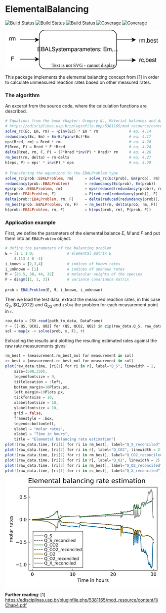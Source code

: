 # ElementalBalancing

[![Build Status](https://github.com/dfabianus/ElementalBalancing.jl/actions/workflows/CI.yml/badge.svg?branch=main)](https://github.com/dfabianus/ElementalBalancing.jl/actions/workflows/CI.yml?query=branch%3Amain)
[![Build Status](https://travis-ci.com/dfabianus/ElementalBalancing.jl.svg?branch=main)](https://travis-ci.com/dfabianus/ElementalBalancing.jl)
[![Build Status](https://ci.appveyor.com/api/projects/status/github/dfabianus/ElementalBalancing.jl?svg=true)](https://ci.appveyor.com/project/dfabianus/ElementalBalancing-jl)
[![Coverage](https://codecov.io/gh/dfabianus/ElementalBalancing.jl/branch/main/graph/badge.svg)](https://codecov.io/gh/dfabianus/ElementalBalancing.jl)
[![Coverage](https://coveralls.io/repos/github/dfabianus/ElementalBalancing.jl/badge.svg?branch=main)](https://coveralls.io/github/dfabianus/ElementalBalancing.jl?branch=main)

![](fig/application.svg)

This package implements the elemental balancing concept from [1] in order to calculate unmeasured reaction rates based on other measured rates.

### The algorithm
An excerpt from the source code, where the calculation functions are described.
```julia
# Equations from the book chapter: Gregory N., Material balances and data consistency [1]:
# https://edisciplinas.usp.br/pluginfile.php/5381165/mod_resource/content/1/Chap4.pdf
solve_rc(Ec, Em, rm) = -pinv(Ec) * Em * rm              # eq. 4.14
redundancy(Ec, Em) = Em-Ec*pinv(Ec)*Em                  # eq. 4.17
eps(Rred, rm) = Rred * rm                               # eq. 4.20
P(Rred, F) = Rred * F *Rred'                            # eq. 4.24
delta(Rred, rm, F, P) = (F*Rred'*inv(P) * Rred)* rm     # eq. 4.26
rm_best(rm, delta) = rm-delta                           # eq. 4.27
h(eps, P) = eps' * inv(P) * eps                         # eq. 4.29

# Transfering the equations to the EBALProblem type
solve_rc(prob::EBALProblem, rm)     = solve_rc(Ec(prob), Em(prob), rm)
redundancy(prob::EBALProblem)       = redundancy(Ec(prob), Em(prob))
eps(prob::EBALProblem, rm)          = eps(reduced(redundancy(prob)), rm)
P(prob::EBALProblem, F)             = P(reduced(redundancy(prob)), F)
delta(prob::EBALProblem, rm, F)     = delta(reduced(redundancy(prob)), rm, F, P(prob, F))
rm_best(prob::EBALProblem, rm, F)   = rm_best(rm, delta(prob, rm, F))
h(prob::EBALProblem, rm, F)         = h(eps(prob, rm), P(prob, F))
```

### Application example
First, we define the parameters of the elemental balance $E$, $M$ and $F$ and put them into an `EBALProblem` object.
```julia
# define the parameters of the balancing problem
E = [1 1 1 0;               # elemental matrix E
    4.113 4 0 -4]
i_known = [2,3,4]           # indices of known rates
i_unknown = [1]             # indices of unknown rates
M = [26.5, 30, 44, 32]      # molecular weights of the species
F = diagm([1, 1, 3])        # variance covariance matrix

prob = EBALProblem(E, M, i_known, i_unknown)
```
Then we load the test data, extract the measured reaction rates, in this case $Q_S$, $Q_{CO2} and $Q_{O2}$ and `solve` the problem for each measurement point in `r`.
```julia
raw_data = CSV.read(path_to_data, DataFrame) 
r = [[-QS, QCO2, QO2] for (QS, QCO2, QO2) in zip(raw_data.Q_S, raw_data.Q_CO2, raw_data.Q_O2)]
sol = map(x -> solve(prob, x, F), r)
```
Extracting the results and plotting the resulting estimated rates against the raw rate measurements gives:
```julia
rm_best = [measurement.rm_best_mol for measurement in sol]
rc_best = [measurement.rc_best_mol for measurement in sol]
plot(raw_data.time, [ri[1] for ri in r], label="Q_S", linewidth = 2,
    size=(500,350),
    legendfontsize = 9,
    titlelocation = :left,
    bottom_margin=10Plots.px,
    left_margin=10Plots.px,
    tickfontsize = 10,
    xlabelfontsize = 10,
    ylabelfontsize = 10,
    grid = false,
    framestyle = :box,
    legend=:bottomleft,
    ylabel = "molar rates",
    xlabel = "Time in hours",
    title = "Elemental balancing rate estimation")
plot!(raw_data.time, [ri[1] for ri in rm_best], label="Q_S_reconciled", c=:black, linestyle = :dash)
plot!(raw_data.time, [ri[2] for ri in r], label="Q_CO2", linewidth = 2)
plot!(raw_data.time, [ri[2] for ri in rm_best], label="Q_CO2_reconciled", c=:black, linestyle = :dash)
plot!(raw_data.time, [ri[3] for ri in r], label="Q_O2", linewidth = 2)
plot!(raw_data.time, [ri[3] for ri in rm_best], label="Q_O2_reconciled", c=:black, linestyle = :dash)
plot!(raw_data.time, [ri[1] for ri in rc_best], label="Q_X_reconciled", c=:grey, linewidth = 2)
```

![plot_1](fig/soft_sensing_test_1.svg)

**Further reading**:
[1] https://edisciplinas.usp.br/pluginfile.php/5381165/mod_resource/content/1/Chap4.pdf 
